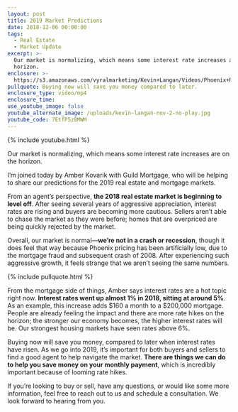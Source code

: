 ```yaml
---
layout: post
title: 2019 Market Predictions
date: 2018-12-06 00:00:00
tags:
  - Real Estate
  - Market Update
excerpt: >-
  Our market is normalizing, which means some interest rate increases are on the
  horizon.
enclosure: >-
  https://s3.amazonaws.com/vyralmarketing/Kevin+Langan/Videos/Phoenix+Real+Estate+Agent+-+2019+Market+Predictions.mp4
pullquote: Buying now will save you money compared to later.
enclosure_type: video/mp4
enclosure_time:
use_youtube_image: false
youtube_alternate_image: /uploads/kevin-langan-nov-2-no-play.jpg
youtube_code: 7EtfP5z8MWM
---
```


{% include youtube.html %}

Our market is normalizing, which means some interest rate increases are on the horizon.

I’m joined today by Amber Kovarik with Guild Mortgage, who will be helping to share our predictions for the 2019 real estate and mortgage markets.

From an agent’s perspective, **the 2018 real estate market is beginning to level off**. After seeing several years of aggressive appreciation, interest rates are rising and buyers are becoming more cautious. Sellers aren’t able to chase the market as they were before; homes that are overpriced are being quickly rejected by the market.

Overall, our market is normal—**we’re not in a crash or recession**, though it does feel that way because Phoenix pricing has been artificially low, due to the mortgage fraud and subsequent crash of 2008. After experiencing such aggressive growth, it feels strange that we aren’t seeing the same numbers.

{% include pullquote.html %}

From the mortgage side of things, Amber says interest rates are a hot topic right now. **Interest rates went up almost 1% in 2018, sitting at around 5%**. As an example, this increase adds $160 a month to a $200,000 mortgage. People are already feeling the impact and there are more rate hikes on the horizon; the stronger our economy becomes, the higher interest rates will be. Our strongest housing markets have seen rates above 6%.

Buying now will save you money, compared to later when interest rates have risen. As we go into 2019, it’s important for both buyers and sellers to find a good agent to help navigate the market. **There are things we can do to help you save money on your monthly payment**, which is incredibly important because of looming rate hikes.

If you’re looking to buy or sell, have any questions, or would like some more information, feel free to reach out to us and schedule a consultation. We look forward to hearing from you.